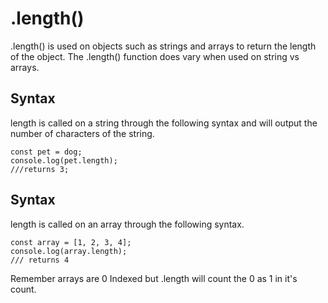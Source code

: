 # .length()

.length() is used on objects such as strings and arrays to return the length of the object.
The .length() function does vary when used on string vs arrays. 

## Syntax
length is called on a string through the following syntax and will output the number of characters of the string. 
```
const pet = dog;
console.log(pet.length);
///returns 3;
```
## Syntax 

length is called on an array through the following syntax.

```
const array = [1, 2, 3, 4];
console.log(array.length);
/// returns 4
```
Remember arrays are 0 Indexed but .length will count the 0 as 1 in it's count. 